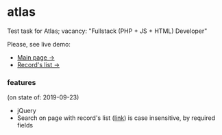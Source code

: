 # atlas
Test task for Atlas; vacancy: "Fullstack (PHP + JS + HTML) Developer"  

Please, see live demo:  
- [Main page →](https://it4joy.ru/atlas/index.html)
- [Record's list →](https://it4joy.ru/atlas/records.html)

### features
(on state of: 2019-09-23)  
- jQuery
- Search on page with record's list ([link](https://it4joy.ru/atlas/records.html)) is case insensitive, by required fields
